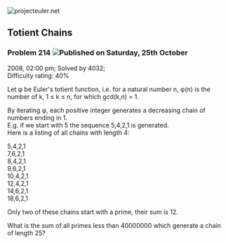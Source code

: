 ![projecteuler.net](images/print_page_logo.png)

## Totient Chains

### Problem 214 ![](images/icon_info.png)Published on Saturday, 25th October
2008, 02:00 pm; Solved by 4032;  
Difficulty rating: 40%

Let φ be Euler's totient function, i.e. for a natural number n, φ(n) is the
number of k, 1 ≤ k ≤ n, for which gcd(k,n) = 1.

By iterating φ, each positive integer generates a decreasing chain of numbers
ending in 1.  
E.g. if we start with 5 the sequence 5,4,2,1 is generated.  
Here is a listing of all chains with length 4:

5,4,2,1  
7,6,2,1  
8,4,2,1  
9,6,2,1  
10,4,2,1  
12,4,2,1  
14,6,2,1  
18,6,2,1

Only two of these chains start with a prime, their sum is 12.

What is the sum of all primes less than 40000000 which generate a chain of
length 25?

  
  

